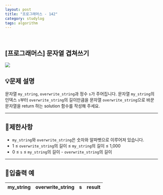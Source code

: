 ```yaml
---
layout: post
title: "프로그래머스 - 142"
category: studylog
tags: algorithm
---
```


<br>

## [프로그래머스] 문자열 겹쳐쓰기


![](https://velog.velcdn.com/images/dlsdud9098/post/e1464da6-734f-4172-a5d3-8df73b71a328/image.png)


## 💡문제 설명






문자열 `my_string`, `overwrite_string`과 정수 `s`가 주어집니다. 문자열 `my_string`의 인덱스 `s`부터 `overwrite_string`의 길이만큼을 문자열 `overwrite_string`으로 바꾼 문자열을 return 하는 solution 함수를 작성해 주세요.






---
## 🚫제한사항




- `my_string`와 `overwrite_string`은 숫자와 알파벳으로 이루어져 있습니다.
- 1 ≤ `overwrite_string`의 길이 ≤ `my_string`의 길이 ≤ 1,000
- 0 ≤ `s` ≤ `my_string`의 길이 - `overwrite_string`의 길이




---
## 🔢입출력 예




<table class="table">
<thead><tr>
<th>my_string</th>
<th>overwrite_string</th>
<th>s</th>
<th>result</th>
